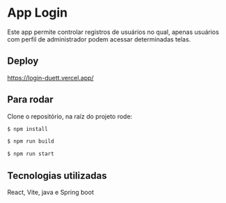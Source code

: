 # App Login
Este app permite controlar registros de usuários no qual, apenas usuários com perfil de administrador podem acessar determinadas telas.

## Deploy
https://login-duett.vercel.app/


## Para rodar

Clone o repositório, na raíz do projeto rode:

```bash
$ npm install
```
```bash
$ npm run build
```

```bash
$ npm run start
```

## Tecnologias utilizadas

React,
Vite,
java e
Spring boot
